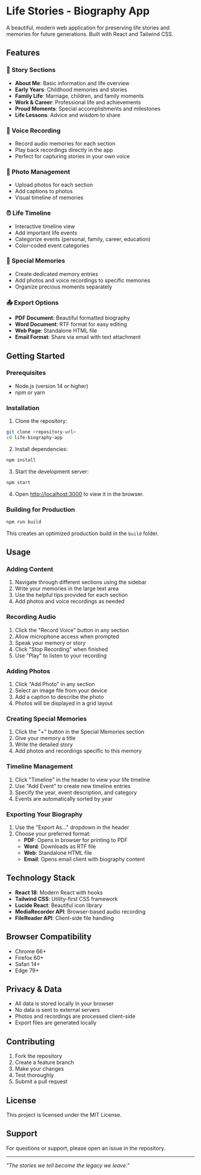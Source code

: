 # Life Stories - Biography App

A beautiful, modern web application for preserving life stories and memories for future generations. Built with React and Tailwind CSS.

## Features

### 📝 Story Sections

- **About Me**: Basic information and life overview
- **Early Years**: Childhood memories and stories
- **Family Life**: Marriage, children, and family moments
- **Work & Career**: Professional life and achievements
- **Proud Moments**: Special accomplishments and milestones
- **Life Lessons**: Advice and wisdom to share

### 🎤 Voice Recording

- Record audio memories for each section
- Play back recordings directly in the app
- Perfect for capturing stories in your own voice

### 📸 Photo Management

- Upload photos for each section
- Add captions to photos
- Visual timeline of memories

### ⏰ Life Timeline

- Interactive timeline view
- Add important life events
- Categorize events (personal, family, career, education)
- Color-coded event categories

### 💭 Special Memories

- Create dedicated memory entries
- Add photos and voice recordings to specific memories
- Organize precious moments separately

### 📤 Export Options

- **PDF Document**: Beautiful formatted biography
- **Word Document**: RTF format for easy editing
- **Web Page**: Standalone HTML file
- **Email Format**: Share via email with text attachment

## Getting Started

### Prerequisites

- Node.js (version 14 or higher)
- npm or yarn

### Installation

1. Clone the repository:

```bash
git clone <repository-url>
cd life-biography-app
```

2. Install dependencies:

```bash
npm install
```

3. Start the development server:

```bash
npm start
```

4. Open [http://localhost:3000](http://localhost:3000) to view it in the browser.

### Building for Production

```bash
npm run build
```

This creates an optimized production build in the `build` folder.

## Usage

### Adding Content

1. Navigate through different sections using the sidebar
2. Write your memories in the large text area
3. Use the helpful tips provided for each section
4. Add photos and voice recordings as needed

### Recording Audio

1. Click the "Record Voice" button in any section
2. Allow microphone access when prompted
3. Speak your memory or story
4. Click "Stop Recording" when finished
5. Use "Play" to listen to your recording

### Adding Photos

1. Click "Add Photo" in any section
2. Select an image file from your device
3. Add a caption to describe the photo
4. Photos will be displayed in a grid layout

### Creating Special Memories

1. Click the "+" button in the Special Memories section
2. Give your memory a title
3. Write the detailed story
4. Add photos and recordings specific to this memory

### Timeline Management

1. Click "Timeline" in the header to view your life timeline
2. Use "Add Event" to create new timeline entries
3. Specify the year, event description, and category
4. Events are automatically sorted by year

### Exporting Your Biography

1. Use the "Export As..." dropdown in the header
2. Choose your preferred format:
   - **PDF**: Opens in browser for printing to PDF
   - **Word**: Downloads as RTF file
   - **Web**: Standalone HTML file
   - **Email**: Opens email client with biography content

## Technology Stack

- **React 18**: Modern React with hooks
- **Tailwind CSS**: Utility-first CSS framework
- **Lucide React**: Beautiful icon library
- **MediaRecorder API**: Browser-based audio recording
- **FileReader API**: Client-side file handling

## Browser Compatibility

- Chrome 66+
- Firefox 60+
- Safari 14+
- Edge 79+

## Privacy & Data

- All data is stored locally in your browser
- No data is sent to external servers
- Photos and recordings are processed client-side
- Export files are generated locally

## Contributing

1. Fork the repository
2. Create a feature branch
3. Make your changes
4. Test thoroughly
5. Submit a pull request

## License

This project is licensed under the MIT License.

## Support

For questions or support, please open an issue in the repository.

---

*"The stories we tell become the legacy we leave."*
